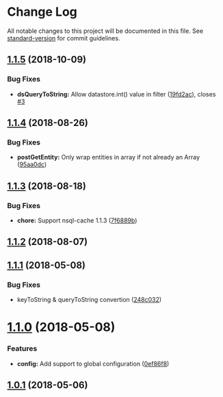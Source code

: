 # Change Log

All notable changes to this project will be documented in this file. See [standard-version](https://github.com/conventional-changelog/standard-version) for commit guidelines.

<a name="1.1.5"></a>
## [1.1.5](https://github.com/sebelga/nsql-cache-datastore/compare/v1.1.4...v1.1.5) (2018-10-09)


### Bug Fixes

* **dsQueryToString:** Allow datastore.int() value in filter ([19fd2ac](https://github.com/sebelga/nsql-cache-datastore/commit/19fd2ac)), closes [#3](https://github.com/sebelga/nsql-cache-datastore/issues/3)



<a name="1.1.4"></a>
## [1.1.4](https://github.com/sebelga/nsql-cache-datastore/compare/v1.1.3...v1.1.4) (2018-08-26)


### Bug Fixes

* **postGetEntity:** Only wrap entities in array if not already an Array ([95aa0dc](https://github.com/sebelga/nsql-cache-datastore/commit/95aa0dc))



<a name="1.1.3"></a>
## [1.1.3](https://github.com/sebelga/nsql-cache-datastore/compare/v1.1.2...v1.1.3) (2018-08-18)


### Bug Fixes

* **chore:** Support nsql-cache 1.1.3 ([7f6889b](https://github.com/sebelga/nsql-cache-datastore/commit/7f6889b))



<a name="1.1.2"></a>
## [1.1.2](https://github.com/sebelga/nsql-cache-datastore/compare/v1.1.1...v1.1.2) (2018-08-07)



<a name="1.1.1"></a>
## [1.1.1](https://github.com/sebelga/nsql-cache-datastore/compare/v1.1.0...v1.1.1) (2018-05-08)


### Bug Fixes

* keyToString & queryToString convertion ([248c032](https://github.com/sebelga/nsql-cache-datastore/commit/248c032))



<a name="1.1.0"></a>
# [1.1.0](https://github.com/sebelga/nsql-cache-datastore/compare/v1.0.1...v1.1.0) (2018-05-08)


### Features

* **config:** Add support to global configuration ([0ef86f8](https://github.com/sebelga/nsql-cache-datastore/commit/0ef86f8))



<a name="1.0.1"></a>
## [1.0.1](https://github.com/sebelga/nsql-cache-datastore/compare/v1.0.0...v1.0.1) (2018-05-06)

